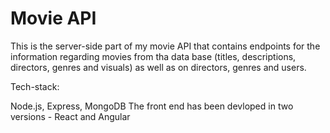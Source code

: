 <h1>Movie API</h1>

This is the server-side part of my movie API that contains endpoints for the information regarding movies from tha data base (titles, descriptions, directors, genres and visuals) as well as on directors, genres and users.

Tech-stack:

Node.js,
Express,
MongoDB
The front end has been devloped in two versions - React and Angular
